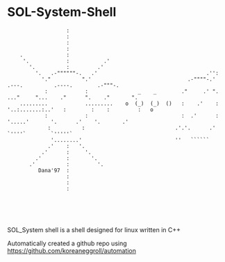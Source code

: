 # SOL-System-Shell

                       :
                       :
                       :
                       :
        .              :
         '.            :           .'
           '.          :         .'
             '.   .-""""""-.   .'                                   .'':
               '."          ".'                               .-""""-.'         .---.          .----.        .-"""-.
                :            :                _    _        ."     .' ".    ..."     "...    ."      ".    ."       ".
        .........            .........    o  (_)  (_)  ()   :    .'    :   '..:.......:..'   :        :    :         :   o
                :            :                              :  .'      :       '.....'       '.      .'    '.       .'
                 :          :                             .'.'.      .'                        `''''`        `'''''`
                  '........'                              ''   ``````
                 .'    :   '.
               .'      :     '.
             .'        :       '.
           .'          :         '.
              Dana'97  :
                       :
                       :
                       :
  
  <br/>
  <br/>
  <br/>

  SOL_System shell is a shell designed for linux written in C++

  

Automatically created a github repo using https://github.com/koreaneggroll/automation
